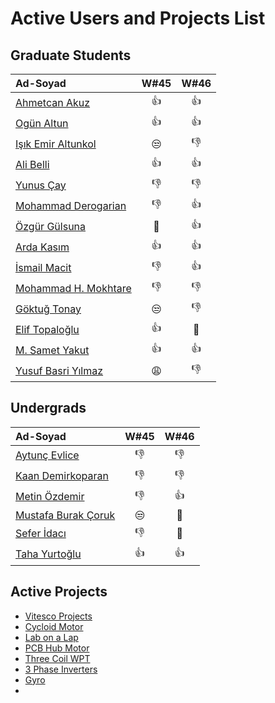 # Active Users and Projects List


## Graduate Students

|      Ad-Soyad    | W#45| W#46|
|:-----------------|:----:|:----:|
| [Ahmetcan Akuz](https://github.com/ahmetcan-akuz)    | :+1: | :+1: |
| [Ogün Altun](https://github.com/ogunaltun)    | :+1: | :+1: |
| [Işık Emir Altunkol](https://github.com/emir-altunkol)    | :unamused: | :-1: |
| [Ali Belli](https://github.com/alibelli)    | :+1: | :+1: |
| [Yunus Çay](https://github.com/cayunus)    | :-1: | :-1: |
| [Mohammad Derogarian](https://github.com/MDerogarian)    | :-1: | :+1: |
| [Özgür Gülsuna](https://github.com/ozgurgulsuna)    | :clap: | :+1: |
| [Arda Kasım](https://github.com/ardakasim)    | :+1: | :+1: |
| [İsmail Macit](https://github.com/ismailmacit)    | :-1: | :+1: |
| [Mohammad H. Mokhtare](https://github.com/Mohammad-M93)    | :-1: | :-1: |
| [Göktuğ Tonay](https://github.com/Gktut)    | :unamused: | :-1: |
| [Elif Topaloğlu](https://github.com/eliftplgl)    | :+1: | :clap: |
| [M. Samet Yakut](https://github.com/sametyakut)    | :+1: | :+1: |
| [Yusuf Basri Yılmaz](https://github.com/yusufbyilmaz)    | :weary: | :-1: |


## Undergrads

|      Ad-Soyad    | W#45| W#46|
|:-----------------|:----:|:----:|
| [Aytunç Evlice](https://github.com/aytunc-evlice)    | :-1: | :-1: |
| [Kaan Demirkoparan](https://github.com/KaanDemirkoparan)    | :-1: | :-1: |
| [Metin Özdemir](https://github.com/metinozdemir01)    | :-1: | :+1: |
| [Mustafa Burak Çoruk](https://github.com/MustafaBurakCORUK)    | :unamused: | :clap: |
| [Sefer İdacı](https://github.com/seferidaci)    | :-1: | :clap: |
| [Taha Yurtoğlu](https://github.com/tahayurtoglu)    | :+1: | :+1: |


## Active Projects

- [Vitesco Projects](https://github.com/odtu/VITESCO-METU)
- [Cycloid Motor](https://github.com/odtu/Cycloid-Integrated-Robotic-Actuator)
- [Lab on a Lap](https://github.com/odtu/lab-on-a-lap)
- [PCB Hub Motor](https://github.com/odtu/PCB-Hub-Motor)
- [Three Coil WPT](https://github.com/odtu/Three-Coil-Concurrent-WPT)
- [3 Phase Inverters](https://github.com/ahmetcan-akuz/3-Phase-Inverters)
- [Gyro](https://github.com/sametyakut/Roketsan-Gyro)
- []()

